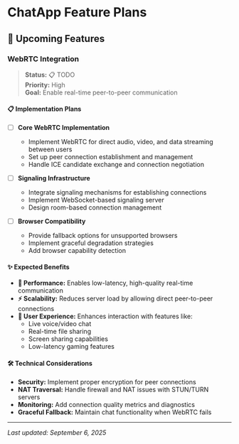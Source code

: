 # ChatApp Feature Plans

## 🚀 Upcoming Features

### WebRTC Integration

> **Status:** 📋 TODO  
> **Priority:** High  
> **Goal:** Enable real-time peer-to-peer communication

#### 📋 Implementation Plans

- [ ] **Core WebRTC Implementation**
  - Implement WebRTC for direct audio, video, and data streaming between users
  - Set up peer connection establishment and management
  - Handle ICE candidate exchange and connection negotiation

- [ ] **Signaling Infrastructure** 
  - Integrate signaling mechanisms for establishing connections
  - Implement WebSocket-based signaling server
  - Design room-based connection management

- [ ] **Browser Compatibility**
  - Provide fallback options for unsupported browsers
  - Implement graceful degradation strategies
  - Add browser capability detection

#### ✨ Expected Benefits

- **🚀 Performance:** Enables low-latency, high-quality real-time communication
- **⚡ Scalability:** Reduces server load by allowing direct peer-to-peer connections  
- **👥 User Experience:** Enhances interaction with features like:
  - Live voice/video chat
  - Real-time file sharing
  - Screen sharing capabilities
  - Low-latency gaming features

#### 🛠️ Technical Considerations

- **Security:** Implement proper encryption for peer connections
- **NAT Traversal:** Handle firewall and NAT issues with STUN/TURN servers
- **Monitoring:** Add connection quality metrics and diagnostics
- **Graceful Fallback:** Maintain chat functionality when WebRTC fails

---

*Last updated: September 6, 2025*